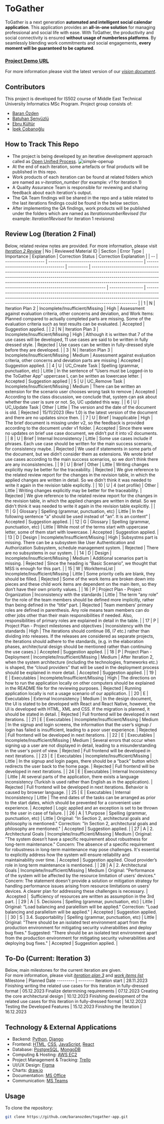 # ToGather
ToGather is a next generation **automated and intelligent social calendar application**. 
This application provides an **all-in-one solution** for managing professional and social life with ease. 
With ToGather, the productivity and social connectivity is ensured **without usage of numberless platforms**. 
By seamlessly blending work commitments and social engagements, **every moment will be guaranteed to be captured**.

### [Project Demo URL](https://baranozden.pythonanywhere.com)

For more information please visit the latest version of our [*vision document*](./Iteration2Revised/docs/vision.docx).

## Contributors
This project is developed for IS502 course of Middle East Technical University Informatics MSc Program.
Project group consists of:
* [Baran Özden](https://github.com/baranozden)
* [Batuhan Şenyüzlü](https://github.com/BatSen)
* [Ebru Kültür](https://github.com/ebrukultur)
* [İpek Çobanoğlu](https://github.com/ipekcobanoglu)

## How to Track This Repo

* The project is being developed by an iterative development approach called as [Open Unified Process](https://www.utm.mx/~caff/doc/OpenUPWeb/).
   ![simple-openup](https://upload.wikimedia.org/wikipedia/commons/2/2c/Openup-basic_lifecycle.jpg)
* At the end of each iteration, some artefacts or final products will be published in this repo.
* Work products of each iteration can be found at related folders which are named as *v-iteration_number* (for example: *v1* for iteration 1)
* A Quality Assurance Team is responsible for reviewing and sharing feedback about each iteration's output.
* The QA Team findings will be shared in the repo and a table related to the last iterations findings could be found in the below section.
* After implementing the QA findings, work products will be published under the folders which are named as *IterationnumberRevised* (for example: *Iteration1Revised* for iteration 1 revisions)

## Review Log (Iteration 2 Final)
Below, related review notes are provided. For more information, please visit [*Iteration 2 Review*](./Iteration2Revised/docs/ToGather_Review.docx)
| No | Reviewed Material ID | Section                                          | Error Type                           | Importance | Explanation                                                                                                                                                                                                                                                                                                                     | Correction Status | Correction Explanation                                                                                                                                                                                                                |
| -- | -------------------- | ------------------------------------------------ | ------------------------------------ | ---------- | ------------------------------------------------------------------------------------------------------------------------------------------------------------------------------------------------------------------------------------------------------------------------------------------------------------------------------- | ----------------- | ------------------------------------------------------------------------------------------------------------------------------------------------------------------------------------------------------------------------------------- |
| 1  | N                    | Iteration Plan 2                                 | Incomplete/Insufficient/Missing      | High       | Assessment against evaluation criteria, other concerns and deviation, and Work Items: Planned compared to actually completed parts are missing. Some of the evaluation criteria such as test results can be evaluated.                                                                                                          | Accepted          | Suggestion applied.                                                                                                                                                                                                                   |
| 2  | N                    | Iteration Plan 3                                 | Incomplete/Insufficient/Missing      | High       | Although it is written that 7 of the use cases will be developed, 11 use cases are said to be written in fully dressed style.                                                                                                                                                                                                   | Rejected          | Use cases can be written in fully-dressed style before they are developed.                                                                                                                                                            |
| 3  | N                    | Iteration Plan 3                                 | Incomplete/Insufficient/Missing      | Medium     | Assessment against evaluation criteria, other concerns and deviation parts are missing                                                                                                                                                                                                                                          | Accepted          | Suggestion applied.                                                                                                                                                                                                                   |
| 4  | U                    | UC_Create Task                                   | Spelling (grammar, punctuation, etc) | Little     | In the sentence of “Users must be Logged-in to the ToGather App” uppercase L can be written as lowercase letter.                                                                                                                                                                                                                | Accepted          | Suggestion applied                                                                                                                                                                                                                    |
| 5  | U                    | UC_Remove Task                                   | Incomplete/Insufficient/Missing      | Medium     | There can be written an extension for the scenario user chooses wrong task to remove                                                                                                                                                                                                                                            | Accepted          | According to the class discussion, we conclude that, system can ask about whether the user is sure or not. So, UC updated this way.                                                                                                   |
| 6  | U                    | UC_Update Task                                   | Other                                | Little     | The version and the date of the document is old.                                                                                                                                                                                                                                                                                | Rejected          | 15/11/2023 (Rev 1.0) is the latest version of the document and there are no updates since then.                                                                                                                                       |
| 7  | U                    | Brief                                            | Inapplicable                         | High       | The brief document is missing under v2, so the feedback is provided according to the document under v1 folder.                                                                                                                                                                                                                  | Accepted          | Since there were no updates on brief use case document, we didn’t put it into v2 documents.                                                                                                                                           |
| 8  | U                    | Brief                                            | Internal Inconsistency               | Little     | Some use cases include if phrases. Each use case should be written for the main success scenario, for consistency maybe.                                                                                                                                                                                                        | Rejected          | We used if statements in some parts of the document, but we didn’t consider them as extensions. We wrote brief use cases according to the main success scenarios, so we don’t think there are any inconsistencies.                    |
| 9  | U                    | Brief                                            | Other                                | Little     | Writing changes explicitly may be better for the traceability.                                                                                                                                                                                                                                                                  | Rejected          | We give reference to the related review report for the changes in the revision table, in which the applied changes are written in detail. So we didn’t think it was needed to write it again in the revision table explicitly.        |
| 10 | U                    | 4 (set profile)                                  | Other                                | Little     | Writing changes explicitly may be better for the traceability.                                                                                                                                                                                                                                                                  | Rejected          | We give reference to the related review report for the changes in the revision table, in which the applied changes are written in detail. So we didn’t think it was needed to write it again in the revision table explicitly.        |
| 11 | G                    | Glossary                                         | Spelling (grammar, punctuation, etc) | Little     | In the following sentence “a” should be used instead of “an”. It is an content”                                                                                                                                                                                                                                                 | Accepted          | Suggestion applied.                                                                                                                                                                                                                   |
| 12 | G                    | Glossary                                         | Spelling (grammar, punctuation, etc) | Little     | While most of the terms start with uppercase letter, some of them start with lowercase.                                                                                                                                                                                                                                         | Accepted          | Suggestion applied.                                                                                                                                                                                                                   |
| 13 | D                    | Design                                           | Incomplete/Insufficient/Missing      | High       | Subsystms part is missing. There can be a subsystem like User Authentication and Authorization Subsystem, schedule management system.                                                                                                                                                                                           | Rejected          | There are no subsystems in our system.                                                                                                                                                                                                |
| 14 | D                    | Design                                           | Incomplete/Insufficient/Missing      | Medium     | Additional scenarios part is missing.                                                                                                                                                                                                                                                                                           | Rejected          | Since the heading is “Basic Scenario”, we thought that MSS is enough for this part.                                                                                                                                                   |
| 15 | W                    | WorkItemsList                                    | Incomplete/Insufficient/Missing      | Little     | Some priority cells are blank, they should be filled.                                                                                                                                                                                                                                                                           | Rejected          | Some of the work items are broken down into pieces and these child work items are dependent on the main item, so they don’t have their own priority values.                                                                           |
| 16 | P                    | Project Plan - Project Organization              | Inconsistency with the standards     | Little     | The term “any role” for the role of the team members should be defined more implicitly, rather than being defined in the “title” part.                                                                                                                                                                                          | Rejected          | Team members’ primary roles are defined in parenthesis. Any role means team members can do other jobs other than their main responsibilities if needed. Also, responsibilities of primary roles are explained in detail in the table. |
| 17 | P                    | Project Plan - Project milestones and objectives | Inconsistency with the standards     | High       | The iterations should continue (I6, I7 etc.) rather than dividing into releases. If the releases are considered as separate projects, the iterations should adhere to the standards, (e.g. in the elaboration phases, architectural design should be mentioned rather than continuing the use cases.)                           | Accepted          | Suggestion applied.                                                                                                                                                                                                                   |
| 18 | P                    | Project Plan - Deployment                        | Incomplete/Insufficient/Missing      | Medium     | After Iteration 2, when the system architecture (including the technologies, frameworks etc.) is shaped, the “cloud providers” that will be used in the deployment process should be explained in more detail.                                                                                                                  | Accepted          | Suggestion applied.                                                                                                                                                                                                                   |
| 19 | E                    | Executables                                      | Incomplete/Insufficient/Missing      | High       | The directions on how to run the application locally on other computers should be explained in the README file for the reviewing purposes.                                                                                                                                                                                      | Rejected          | Running application locally is not a usage scenario of our application.                                                                                                                                                               |
| 20 | E                    | Executables                                      | External Inconsistency               | Medium     | In the design document, the UI is stated to be developed with React and React Native, however, the UI is developed with HTML, XML and CSS. If the migration is planned, it should be stated in detail.                                                                                                                          | Rejected          | Full frontend will be developed in next iterations.                                                                                                                                                                                   |
| 21 | E                    | Executables                                      | Incomplete/Insufficient/Missing      | Medium     | In the signup and login screens, the information that the user’s signup / login has failed is insufficient, leading to a poor user experience.                                                                                                                                                                                  | Rejected          | Full frontend will be developed in next iterations.                                                                                                                                                                                   |
| 22 | E                    | Executables                                      | Incomplete/Insufficient/Missing      | Medium     | Several errors that occur when signing up a user are not displayed in detail, leading to a misunderstanding in the user's point of view.                                                                                                                                                                                        | Rejected          | Full frontend will be developed in next iterations.                                                                                                                                                                                   |
| 23 | E                    | Executables                                      | Incomplete/Insufficient/Missing      | Little     | In the signup and login pages, there should be a “back” button which redirects the user back to the home page.                                                                                                                                                                                                                  | Rejected          | Full frontend will be developed in next iterations.                                                                                                                                                                                   |
| 24 | E                    | Executables                                      | Internal Inconsistency               | Little     | At several parts of the application, there exists a language inconsistency (Turkish is used rather than English as in the application).                                                                                                                                                                                         | Rejected          | Full frontend will be developed in next iterations. Behavior is caused by browser language.                                                                                                                                           |
| 25 | E                    | Executables                                      | Internal Inconsistency               | Little     | The end dates of the tasks can be arranged as prior to the start dates, which should be prevented for a convenient user experience.                                                                                                                                                                                             | Accepted          | Logic applied and an exception is set to be thrown to the user in case of failure.                                                                                                                                                    |
| 26 | A                    | 1.Purpose                                        | Spelling (grammar, punctuation, etc) | Little     | Original: "In Section 2, architectural goals and philosophy is mentioned." Correction: "In Section 2, architectural goals and philosophy are mentioned."                                                                                                                                                                        | Accepted          | Suggestion applied.                                                                                                                                                                                                                   |
| 27 | A                    | 2\. Architectural Goals                          | Incomplete/Insufficient/Missing      | Medium     | Original: "The system doesn’t have a specific requirement about robustness for long-term maintenance." Concern: The absence of a specific requirement for robustness in long-term maintenance may pose challenges. It's essential to explicitly address how the system will ensure reliability and maintainability over time.   | Accepted          | Suggestion applied. Cloud provider’s role in long term maintenance is mentioned.                                                                                                                                                      |
| 28 | A                    | 2\. Architectural Goals                          | Incomplete/Insufficient/Missing      | Medium     | Original: "Performance of the system will be affected by the resource limitation of users’ devices." Concern: The statement doesn't provide a solution or mitigation strategy for handling performance issues arising from resource limitations on users' devices. A clearer plan for addressing these challenges is necessary. |  Accepted         |  Sufficiency of resources are written as assumption in the 3rd part.                                                                                                                                                                  |
| 29 | A                    | 5\. Decisions                                    | Spelling (grammar, punctuation, etc) | Little     | Original: "Load balancing and paralellism will be applied." Correction: "Load balancing and parallelism will be applied."                                                                                                                                                                                                       | Accepted          | Suggestion applied.                                                                                                                                                                                                                   |
| 30 | S                    | 3.4. Supportability                              | Spelling (grammar, punctuation, etc) | Little     | Original: "There should be an isolated test environment apart from the production environment for mitigating security vulnerabilities and deploy bug fixes." Suggested: "There should be an isolated test environment apart from the production environment for mitigating security vulnerabilities and deploying bug fixes."   | Accepted          | Suggestion applied.                                                                                                                                                                                                                   |

## To-Do (Current: Iteration 3)
Below, main milestones for the current iteration are given.  
For more information, please visit [*iteration plan 3*](./Iteration2Revised/docs/iteration_plan_3.docx) and [*work items list*](./Iteration2Revised/docs/work_items_list.xls)
Milestone | Planned Date
--------- | --------
Iteration start | 28.11.2023
Finishing writing the related use cases for this iteration in fully-dressed format | 05.12.2023
Finalize determining requirements | 07.12.2023
Creating the core architectural design	| 10.12.2023
Finishing development of the related use cases for this iteration in fully-dressed format | 14.12.2023
Testing the Developed Features | 15.12.2023
Finishing the Iteration	| 16.12.2023



## Technology & External Applications
* Backend: [Python](https://www.python.org/), [Django](https://www.djangoproject.com/)
* Frontend: [HTML](https://developer.mozilla.org/en-US/docs/Web/HTML), [CSS](https://developer.mozilla.org/en-US/docs/Web/CSS), [JavaScript](https://developer.mozilla.org/en-US/docs/Web/JavaScript), [React](https://react.dev/)
* Database: [PostgreSQL](https://www.postgresql.org/), [MongoDB](https://www.mongodb.com/)
* Computing & Hosting: [AWS EC2](https://aws.amazon.com/ec2/)
* Project Management & Tracking: [Trello](https://trello.com/)
* UI/UX Design: [Figma](https://www.figma.com/)
* Charts: [draw.io](https://app.diagrams.net/)
* Documentation: [MS Office](https://www.microsoft.com/microsoft-365/microsoft-office)
* Communication: [MS Teams](https://www.microsoft.com/microsoft-teams/group-chat-software)

## Usage
To clone the repository:
```bash
git clone https://github.com/baranozden/togather-app.git
```
